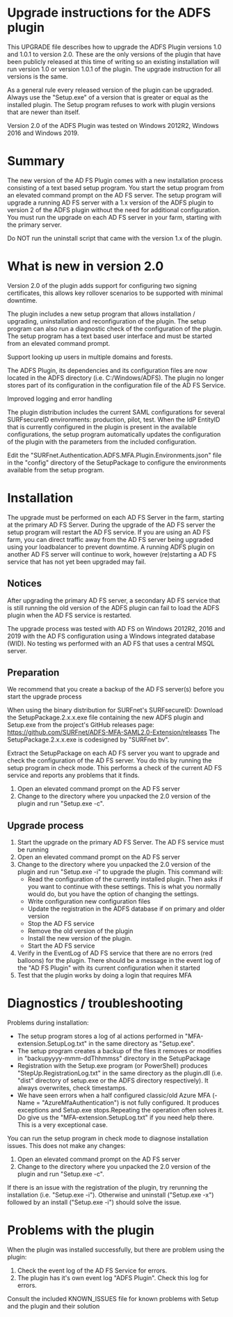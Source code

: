 Upgrade instructions for the ADFS plugin
========================================

This UPGRADE file describes how to upgrade the ADFS Plugin versions 1.0 and 1.0.1 to version 2.0. These are the only
versions of the plugin that have been publicly released at this time of writing so an existing installation will run
version 1.0 or version 1.0.1 of the plugin. The upgrade instruction for all versions is the same.

As a general rule every released version of the plugin can be upgraded. Always use the "Setup.exe" of a version that
is greater or equal as the installed plugin. The Setup program refuses to work with plugin versions that are newer than
itself.

Version 2.0 of the ADFS Plugin was tested on Windows 2012R2, Windows 2016 and Windows 2019.


Summary
=======

The new version of the AD FS Plugin comes with a new installation process consisting of a text based setup program. You
start the setup program from an elevated command prompt on the AD FS server. The setup program will upgrade a running
AD FS server with a 1.x version of the ADFS plugin to version 2 of the ADFS plugin without the need for additional
configuration. You must run the upgrade on each AD FS server in your farm, starting with the primary server.

Do NOT run the uninstall script that came with the version 1.x of the plugin.


What is new in version 2.0
==========================

Version 2.0 of the plugin adds support for configuring two signing certificates, this allows key rollover scenarios to
be supported with minimal downtime.

The plugin includes a new setup program that allows installation / upgrading, uninstallation and reconfiguration of the
plugin. The setup program can also run a diagnostic check of the configuration of the plugin. The setup program has a
text based user interface and must be started from an elevated command prompt.

Support looking up users in multiple domains and forests.

The ADFS Plugin, its dependencies and its configuration files are now located in the ADFS directory (i.e.
C:/Windows/ADFS). The plugin no longer stores part of its configuration in the configuration file of the AD FS Service.

Improved logging and error handling

The plugin distribution includes the current SAML configurations for several SURFsecureID environments: production,
pilot, test. When the IdP EntityID that is currently configured in the plugin is present in the available
configurations, the setup program automatically updates the configuration of the plugin with the parameters from
the included configuration.

Edit the "SURFnet.Authentication.ADFS.MFA.Plugin.Environments.json" file in the "config" directory of the SetupPackage
to configure the environments available from the setup program.


Installation
============

The upgrade must be performed on each AD FS Server in the farm, starting at the primary AD FS Server. During the upgrade
of the AD FS server the setup program will restart the AD FS service. If you are using an AD FS farm, you can direct
traffic away from the AD FS server being upgraded using your loadbalancer to prevent downtime. A running ADFS plugin on
another AD FS server will continue to work, however (re)starting a AD FS service that has not yet been upgraded may
fail.

Notices
-------

After upgrading the primary AD FS server, a secondary AD FS service that is still running the old version of the ADFS
plugin can fail to load the ADFS plugin when the AD FS service is restarted.

The upgrade process was tested with AD FS on Windows 2012R2, 2016 and 2019 with the AD FS configuration using a Windows
integrated database (WID). No testing ws performed with an AD FS that uses a central MSQL server.

Preparation
-----------

We recommend that you create a backup of the AD FS server(s) before you start the upgrade process

When using the binary distribution for SURFnet's SURFsecureID:
Download the SetupPackage.2.x.x.exe file containing the new ADFS plugin and Setup.exe from the project's GitHub releases
page: https://github.com/SURFnet/ADFS-MFA-SAML2.0-Extension/releases
The SetupPackage.2.x.x.exe is codesigned by "SURFnet bv".

Extract the SetupPackage on each AD FS server you want to upgrade and check the configuration of the AD FS server. You
do this by running the setup program in check mode. This performs a check of the current AD FS service and reports any
problems that it finds.

1. Open an elevated command prompt on the AD FS server
2. Change to the directory where you unpacked the 2.0 version of the plugin and run "Setup.exe -c".

Upgrade process
---------------

1. Start the upgrade on the primary AD FS Server. The AD FS service must be running
2. Open an elevated command prompt on the AD FS server
3. Change to the directory where you unpacked the 2.0 version of the plugin and run "Setup.exe -i" to upgrade the
   plugin. This command will:
   - Read the configuration of the currently installed plugin. Then asks if you want to continue with these settings.
     This is what you normally would do, but you have the option of changing the settings.
   - Write configuration new configuration files
   - Update the registration in the ADFS database if on primary and older version
   - Stop the AD FS service
   - Remove the old version of the plugin
   - Install the new version of the plugin.
   - Start the AD FS service
4. Verify in the EventLog of AD FS service that there are no errors (red balloons) for the plugin. There should be a
   message in the event log of the "AD FS Plugin" with its current configuration when it started
5. Test that the plugin works by doing a login that requires MFA


Diagnostics / troubleshooting
=============================

Problems during installation:

- The setup program stores a log of al actions performed in "MFA-extension.SetupLog.txt" in the same directory as
  "Setup.exe".
- The setup program creates a backup of the files it removes or modifies in "backupyyyy-mmm-ddThhmmss" directory in the
  SetupPackage
- Registration with the Setup.exe program (or PowerShell) produces "StepUp.RegistrationLog.txt" in the same directory
  as the plugin.dll (i.e. "dist" directory of setup.exe or the ADFS directory respectively). It always overwrites,
  check timestamps.
- We have seen errors when a half configured classic/old Azure MFA (-Name = "AzureMfaAuthentication") is not
  fully configured. It produces exceptions and Setup.exe stops.Repeating the operation often solves it.
  Do give us the "MFA-extension.SetupLog.txt" if you need help there. This is a very exceptional case.

You can run the setup program in check mode to diagnose installation issues. This does not make any changes:

1. Open an elevated command prompt on the AD FS server
2. Change to the directory where you unpacked the 2.0 version of the plugin and run "Setup.exe -c".

If there is an issue with the registration of the plugin, try rerunning the installation (i.e. "Setup.exe -i").
Otherwise and uninstall ("Setup.exe -x") followed by an install ("Setup.exe -i") should solve the issue.


Problems with the plugin
========================

When the plugin was installed successfully, but there are problem using the plugin:

1. Check the event log of the AD FS Service for errors.
2. The plugin has it's own event log "ADFS Plugin". Check this log for errors.

Consult the included KNOWN_ISSUES file for known problems with Setup and the plugin and their solution 
